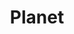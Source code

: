 ---
title: 'Planet'
sub_title: 'Augmented Reality'
description: 'Lorem ipsum dolor sit amet, consectetur adipisicing elit. Tempore, magni accusamus iste officiis repellat accusantium natus voluptate, doloremque molestiae minima. Quos ex molestiae quae'
url: 'test_link'
---